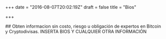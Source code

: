 +++ 
date = "2016-08-07T20:02:19Z"
draft = false
title = "Bios"

+++
<div class="Information-info">
## Obten informacion sin costo, riesgo u obligación de expertos en Bitcoin y Cryptodivisas.
 INSERTA BIOS Y CUALQUIER OTRA INFORMACIÓN
</div>
